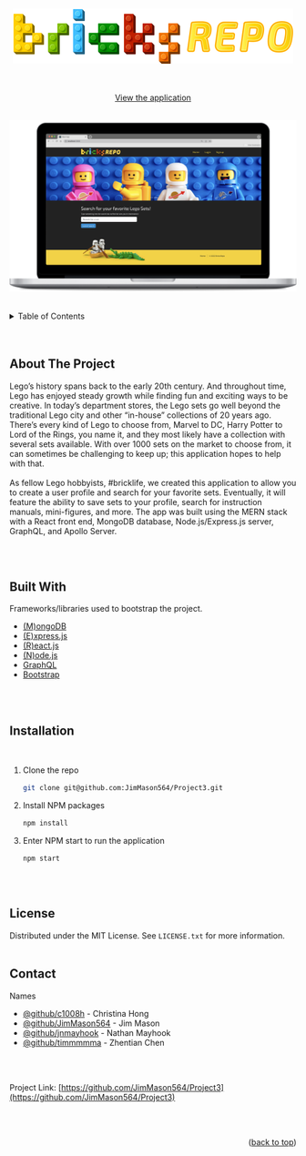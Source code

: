 <a id="readme-top"></a>

<!-- PROJECT LOGO -->
<br />
<div align="center">

![An image of the front page of the application](./assets/img/bricksrepo_logo.png)

  <p align="center">
    <br />
    <br />
    <a href="https://bricks-repo.herokuapp.com/" target="_blank">View the application</a>
    <br />
    <br />
  </p>
</div>


![An image of the front page of the application](./assets/img/bricks-repo_webpage_on_computer-2-hi-res.png)
<br>
<br>
<!-- TABLE OF CONTENTS -->
<details>
  <summary>Table of Contents</summary>
  <ol>
    <li>
      <a href="#about-the-project">About The Project</a>
      <ul>
        <li><a href="#built-with">Built With</a></li>
      </ul>
    </li>
    <li>
      <a href="#getting-started">Getting Started</a>
      <ul>
        <li><a href="#prerequisites">Prerequisites</a></li>
        <li><a href="#installation">Installation</a></li>
      </ul>
    </li>
    <li><a href="#usage">Usage</a></li>
    <li><a href="#roadmap">Roadmap</a></li>
    <li><a href="#license">License</a></li>
    <li><a href="#contact">Contact</a></li>
  </ol>
</details>
<br />
<br />

<!-- ABOUT THE PROJECT -->
## About The Project

Lego’s history spans back to the early 20th century.  And throughout time, Lego has enjoyed steady growth while finding fun and exciting ways to be creative.  In today’s department stores, the Lego sets go well beyond the traditional Lego city and other “in-house” collections of 20 years ago.  There’s every kind of Lego to choose from, Marvel to DC, Harry Potter to Lord of the Rings, you name it, and they most likely have a collection with several sets available.  With over 1000 sets on the market to choose from, it can sometimes be challenging to keep up; this application hopes to help with that. 
<br />
<br />
As fellow Lego hobbyists, #bricklife, we created this application to allow you to create a user profile and search for your favorite sets. Eventually, it will feature the ability to save sets to your profile, search for instruction manuals, mini-figures, and more.  The app was built using the MERN stack with a React front end, MongoDB database, Node.js/Express.js server, GraphQL, and Apollo Server.

<br />
<br />



## Built With

Frameworks/libraries used to bootstrap the project.

* [(M)ongoDB](https://www.mongodb.com/)
* [(E)xpress.js](https://expressjs.com/)
* [(R)eact.js](https://reactjs.org/)
* [(N)ode.js](https://nodejs.dev/en/)
* [GraphQL](https://www.apollographql.com/)
* [Bootstrap](https://getbootstrap.com/)

<br />
<br />

## Installation
<br>

1. Clone the repo
   ```sh
   git clone git@github.com:JimMason564/Project3.git
   ```
2. Install NPM packages
   ```sh
   npm install
   ```
3. Enter NPM start to run the application 
   ```
   npm start
   ```

<br />
<br />

<!-- LICENSE -->
## License

Distributed under the MIT License. See `LICENSE.txt` for more information.
<br />
<br />

<!-- CONTACT -->
## Contact

Names 
- [@github/c1008h](#) - Christina Hong
- [@github/JimMason564](#) - Jim Mason
- [@github/jnmayhook](#) - Nathan Mayhook
- [@github/timmmmma](#) - Zhentian Chen
<br>
<br>

Project Link: [https://github.com/JimMason564/Project3](https://github.com/JimMason564/Project3)

<br>
<br>


<p align="right">(<a href="#readme-top">back to top</a>)</p>
